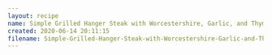 ```yaml
---
layout: recipe
name: Simple Grilled Hanger Steak with Worcestershire, Garlic, and Thyme
created: 2020-06-14 20:11:15
filename: Simple-Grilled-Hanger-Steak-with-Worcestershire-Garlic-and-Thyme
---
```

